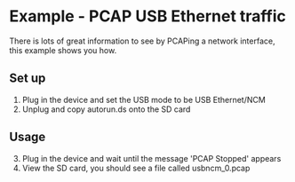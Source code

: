 # Example - PCAP USB Ethernet traffic

There is lots of great information to see by PCAPing a network interface, this example shows you how.

## Set up
1. Plug in the device and set the USB mode to be USB Ethernet/NCM
2. Unplug and copy autorun.ds onto the SD card

## Usage
3. Plug in the device and wait until the message 'PCAP Stopped' appears
4. View the SD card, you should see a file called usbncm_0.pcap